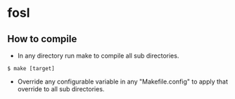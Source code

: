 # fosl
## How to compile
* In any directory run make to compile all sub directories.
```console
$ make [target]
```
* Override any configurable variable in any "Makefile.config" to apply that override to all sub directories.
